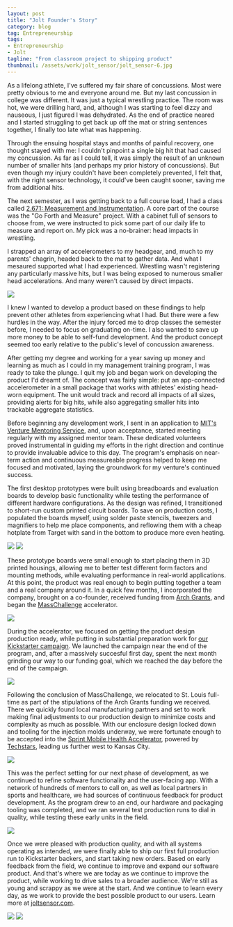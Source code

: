 ```yaml
---
layout: post
title: "Jolt Founder's Story"
category: blog
tag: Entrepreneurship
tags:
- Entrepreneurship
- Jolt
tagline: "From classroom project to shipping product"
thumbnail: /assets/work/jolt_sensor/jolt_sensor-6.jpg
---
```


As a lifelong athlete, I've suffered my fair share of concussions. Most were pretty obvious to me and everyone around me. But my last concussion in college was different. It was just a typical wrestling practice. The room was hot, we were drilling hard, and, although I was starting to feel dizzy and nauseous, I just figured I was dehydrated. As the end of practice neared and I started struggling to get back up off the mat or string sentences together, I finally too late what was happening.

Through the ensuing hospital stays and months of painful recovery, one thought stayed with me: I couldn't pinpoint a single big hit that had caused my concussion. As far as I could tell, it was simply the result of an unknown number of smaller hits (and perhaps my prior history of concussions). But even though my injury couldn't have been completely prevented, I felt that, with the right sensor technology, it could've been caught sooner, saving me from additional hits.

The next semester, as I was getting back to a full course load, I had a class called [2.671: Measurement and Instrumentation](http://web.mit.edu/2.671/www/). A core part of the course was the "Go Forth and Measure" project. With a cabinet full of sensors to choose from, we were instructed to pick some part of our daily life to measure and report on. My pick was a no-brainer: head impacts in wrestling.

I strapped an array of accelerometers to my headgear, and, much to my parents' chagrin, headed back to the mat to gather data. And what I mesaured supported what I had experienced. Wrestling wasn't registering any particularly massive hits, but I was being exposed to numerous smaller head accelerations. And many weren't caused by direct impacts.

![](/assets/work/jolt_sensor/jolt_sensor-1.jpg)

I knew I wanted to develop a product based on these findings to help prevent other athletes from experiencing what I had. But there were a few hurdles in the way. After the injury forced me to drop classes the semester before, I needed to focus on graduating on-time. I also wanted to save up more money to be able to self-fund development. And the product concept seemed too early relative to the public's level of concussion awareness.

After getting my degree and working for a year saving up money and learning as much as I could in my management training program, I was ready to take the plunge. I quit my job and began work on developing the product I'd dreamt of. The concept was fairly simple: put an app-connected accelerometer in a small package that works with athletes' existing head-worn equipment. The unit would track and record all impacts of all sizes, providing alerts for big hits, while also aggregating smaller hits into trackable aggregate statistics.

Before beginning any development work, I sent in an application to [MIT's Venture Mentoring Service](http://vms.mit.edu/), and, upon acceptance, started meeting regularly with my assigned mentor team. These dedicated volunteers proved instrumental in guiding my efforts in the right direction and continue to provide invaluable advice to this day. The program's emphasis on near-term action and continuous measureable progress helped to keep me focused and motivated, laying the groundwork for my venture's continued success.

The first desktop prototypes were built using breadboards and evaluation boards to develop basic functionality while testing the performance of different hardware configurations. As the design was refined, I transitioned to short-run custom printed circuit boards. To save on production costs, I populated the boards myself, using solder paste stencils, tweezers and magnifiers to help me place components, and reflowing them with a cheap hotplate from Target with sand in the bottom to produce more even heating.

![](/assets/work/jolt_sensor/jolt_sensor-2.jpg)
![](/assets/work/jolt_sensor/jolt_sensor-3.jpg)

These prototype boards were small enough to start placing them in 3D printed housings, allowing me to better test different form factors and mounting methods, while evaluating performance in real-world applications. At this point, the product was real enough to begin putting together a team and a real company around it. In a quick few months, I incorporated the company, brought on a co-founder, received funding from [Arch Grants](http://archgrants.org/), and began the [MassChallenge](http://masschallenge.org/) accelerator.

![](/assets/work/jolt_sensor/jolt_sensor-4.jpg)

During the accelerator, we focused on getting the product design production ready, while putting in substantial preparation work for [our Kickstarter campaign](http://joltsensor.com/kickstarter). We launched the campaign near the end of the program, and, after a massively succesful first day, spent the next month grinding our way to our funding goal, which we reached the day before the end of the campaign.

![](/assets/work/jolt_sensor/jolt_sensor-5.png)

Following the conclusion of MassChallenge, we relocated to St. Louis full-time as part of the stipulations of the Arch Grants funding we received. There we quickly found local manufacturing partners and set to work making final adjustments to our production design to minimize costs and complexity as much as possible. With our enclosure design locked down and tooling for the injection molds underway, we were fortunate enough to be accepted into the [Sprint Mobile Health Accelerator](http://sprintaccel.com/), powered by [Techstars](http://www.techstars.com/), leading us further west to Kansas City.

![](/assets/work/jolt_sensor/jolt_sensor-6.jpg)

This was the perfect setting for our next phase of development, as we continued to refine software functionality and the user-facing app. With a network of hundreds of mentors to call on, as well as local partners in sports and healthcare, we had sources of continuous feedback for product development. As the program drew to an end, our hardware and packaging tooling was completed, and we ran several test production runs to dial in quality, while testing these early units in the field.

![](/assets/work/jolt_sensor/jolt_sensor-7.jpg)

Once we were pleased with production quality, and with all systems operating as intended, we were finally able to ship our first full production run to Kickstarter backers, and start taking new orders. Based on early feedback from the field, we continue to improve and expand our software product. And that's where we are today as we continue to improve the product, while working to drive sales to a broader audience. We're still as young and scrappy as we were at the start. And we continue to learn every day, as we work to provide the best possible product to our users. Learn more at [joltsensor.com](https://joltsensor.github.io/).

![](/assets/work/jolt_sensor/jolt_sensor-8.jpg)
![](/assets/work/jolt_sensor/jolt_sensor-9.jpg)